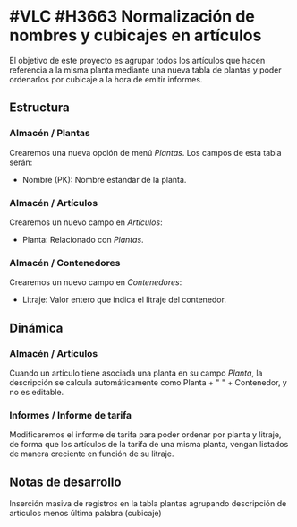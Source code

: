 # #VLC #H3663 Normalización de nombres y cubicajes en artículos

El objetivo de este proyecto es agrupar todos los artículos que hacen referencia a la misma planta mediante una nueva tabla de plantas y poder ordenarlos por cubicaje a la hora de emitir informes.

## Estructura

### Almacén / Plantas
Crearemos una nueva opción de menú _Plantas_. Los campos de esta tabla serán:
* Nombre (PK): Nombre estandar de la planta.

### Almacén / Artículos
Crearemos un nuevo campo en _Artículos_:
* Planta: Relacionado con _Plantas_.

### Almacén / Contenedores
Crearemos un nuevo campo en _Contenedores_:
* Litraje: Valor entero que indica el litraje del contenedor.

## Dinámica

### Almacén / Artículos
Cuando un artículo tiene asociada una planta en su campo _Planta_, la descripción se calcula automáticamente como Planta + " " + Contenedor, y no es editable.

### Informes / Informe de tarifa
Modificaremos el informe de tarifa para poder ordenar por planta y litraje, de forma que los artículos de la tarifa de una misma planta, vengan listados de manera creciente en función de su litraje.

## Notas de desarrollo
Inserción masiva de registros en la tabla plantas agrupando descripción de artículos menos última palabra (cubicaje)